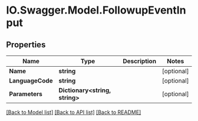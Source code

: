 # IO.Swagger.Model.FollowupEventInput
## Properties

Name | Type | Description | Notes
------------ | ------------- | ------------- | -------------
**Name** | **string** |  | [optional] 
**LanguageCode** | **string** |  | [optional] 
**Parameters** | **Dictionary&lt;string, string&gt;** |  | [optional] 

[[Back to Model list]](../README.md#documentation-for-models) [[Back to API list]](../README.md#documentation-for-api-endpoints) [[Back to README]](../README.md)

